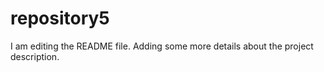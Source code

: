 # repository5
I am editing the README file. Adding some more details about the project description.
